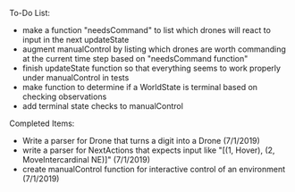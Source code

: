 To-Do List:
* make a function "needsCommand" to list which drones will react to input in the next updateState
* augment manualControl by listing which drones are worth commanding at the current time step based on "needsCommand function"
* finish updateState function so that everything seems to work properly under manualControl in tests
* make function to determine if a WorldState is terminal based on checking observations
* add terminal state checks to manualControl

Completed Items:
* Write a parser for Drone that turns a digit into a Drone (7/1/2019)
* write a parser for NextActions that expects input like "[(1, Hover), (2, MoveIntercardinal NE)]" (7/1/2019)
* create manualControl function for interactive control of an environment (7/1/2019)
